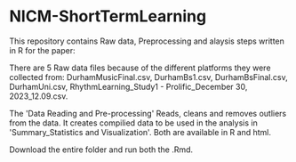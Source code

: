 # NICM-ShortTermLearning
This repository contains Raw data, Preprocessing and alaysis steps written in R for the paper: 

There are 5 Raw data files because of the different platforms they were collected from: DurhamMusicFinal.csv, DurhamBs1.csv, DurhamBsFinal.csv, DurhamUni.csv, RhythmLearning_Study1 - Prolific_December 30, 2023_12.09.csv.

The 'Data Reading and Pre-processing' Reads, cleans and removes outliers from the data. It creates compilied data to be used in the analysis in 'Summary_Statistics and Visualization'. Both are available in R and html.

Download the entire folder and run both the .Rmd.

